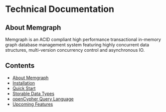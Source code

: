 # Technical Documentation

## About Memgraph

Memgraph is an ACID compliant high performance transactional in-memory graph
database management system featuring highly concurrent
data structures, multi-version concurrency control and asynchronous IO.

[//]: # (When adding a new documentation file, please add it to the list)

## Contents

  * [About Memgraph](#about-memgraph)
  * [Installation](installation.md)
  * [Quick Start](quick-start.md)
  * [Storable Data Types](data-types.md)
  * [openCypher Query Language](open-cypher.md)
  * [Upcoming Features](upcoming-features.md)

[//]: # (Nothing should go below the contents section)
